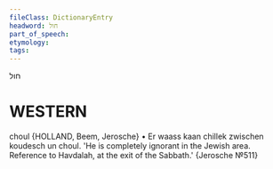 ```yaml
---
fileClass: DictionaryEntry
headword: חול
part_of_speech: 
etymology: 
tags: 
---
```

חול

WESTERN
========

choul {HOLLAND, Beem, Jerosche}
	•	Er waass kaan chillek zwischen koudesch un choul. 'He is completely ignorant in the Jewish area. Reference to Havdalah, at the exit of the Sabbath.' {Jerosche №511}